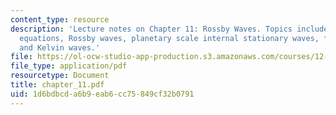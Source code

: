 ```yaml
---
content_type: resource
description: 'Lecture notes on Chapter 11: Rossby Waves. Topics include shallow water
  equations, Rossby waves, planetary scale internal stationary waves, free oscillations,
  and Kelvin waves.'
file: https://ol-ocw-studio-app-production.s3.amazonaws.com/courses/12-810-dynamics-of-the-atmosphere-spring-2008/1d6bdbcda6b9eab6cc75849cf32b0791_chapter_11.pdf
file_type: application/pdf
resourcetype: Document
title: chapter_11.pdf
uid: 1d6bdbcd-a6b9-eab6-cc75-849cf32b0791
---
```

